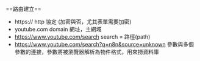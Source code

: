 ==路由建立==

- https://   http 協定 (加密與否，尤其表單需要加密)
- youtube.com   domain 網址，主網域
- https://www.youtube.com/search   search = 路徑(path)
- https://www.youtube.com/search?q=n8n&source=unknown   參數與多個參數的連接，參數將被瀏覽器解析為物件格式，用來撈資料庫